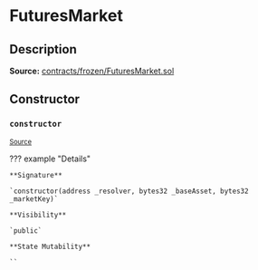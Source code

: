 # FuturesMarket

## Description

**Source:** [contracts/frozen/FuturesMarket.sol](https://github.com/Synthetixio/synthetix/tree/v2.86.1/contracts/frozen/FuturesMarket.sol)

## Constructor

### `constructor`

<sub>[Source](https://github.com/Synthetixio/synthetix/tree/v2.86.1/contracts/frozen/FuturesMarket.sol#L59)</sub>

??? example "Details"

    **Signature**

    `constructor(address _resolver, bytes32 _baseAsset, bytes32 _marketKey)`

    **Visibility**

    `public`

    **State Mutability**

    ``
